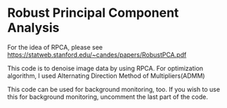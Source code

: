 # Robust Principal Component Analysis

For the idea of RPCA, please see <https://statweb.stanford.edu/~candes/papers/RobustPCA.pdf>

This code is to denoise image data by using RPCA.
For optimization algorithm, I used Alternating Direction Method of Multipliers(ADMM)

This code can be used for background monitoring, too.
If you wish to use this for background monitoring, uncomment the last part of the code.
